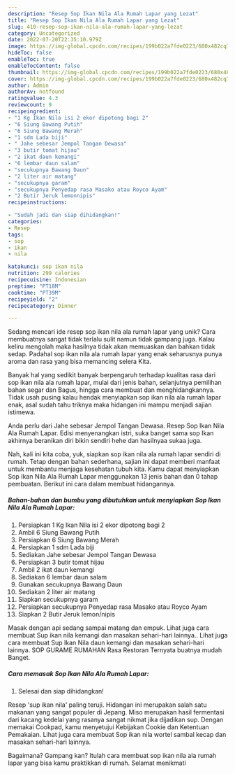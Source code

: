 ```yaml
---
description: "Resep Sop Ikan Nila Ala Rumah Lapar yang Lezat"
title: "Resep Sop Ikan Nila Ala Rumah Lapar yang Lezat"
slug: 410-resep-sop-ikan-nila-ala-rumah-lapar-yang-lezat
category: Uncategorized
date: 2022-07-20T22:35:10.979Z
image: https://img-global.cpcdn.com/recipes/199b022a7fde0223/680x482cq70/sop-ikan-nila-ala-rumah-lapar-foto-resep-utama.jpg
hideToc: false
enableToc: true
enableTocContent: false
thumbnail: https://img-global.cpcdn.com/recipes/199b022a7fde0223/680x482cq70/sop-ikan-nila-ala-rumah-lapar-foto-resep-utama.jpg
cover: https://img-global.cpcdn.com/recipes/199b022a7fde0223/680x482cq70/sop-ikan-nila-ala-rumah-lapar-foto-resep-utama.jpg
author: Admin
authorAv: notfound
ratingvalue: 4.3
reviewcount: 9
recipeingredient:
- "1 Kg Ikan Nila isi 2 ekor dipotong bagi 2"
- "6 Siung Bawang Putih"
- "6 Siung Bawang Merah"
- "1 sdm Lada biji"
- " Jahe sebesar Jempol Tangan Dewasa"
- "3 butir tomat hijau"
- "2 ikat daun kemangi"
- "6 lembar daun salam"
- "secukupnya Bawang Daun"
- "2 liter air matang"
- "secukupnya garam"
- "secukupnya Penyedap rasa Masako atau Royco Ayam"
- "2 Butir Jeruk lemonnipis"
recipeinstructions:

- "Sudah jadi dan siap dihidangkan!"
categories:
- Resep
tags:
- sop
- ikan
- nila

katakunci: sop ikan nila 
nutrition: 299 calories
recipecuisine: Indonesian
preptime: "PT18M"
cooktime: "PT39M"
recipeyield: "2"
recipecategory: Dinner

---
```





Sedang mencari ide resep sop ikan nila ala rumah lapar yang unik? Cara membuatnya sangat tidak terlalu sulit namun tidak gampang juga. Kalau keliru mengolah maka hasilnya tidak akan memuaskan dan bahkan tidak sedap. Padahal sop ikan nila ala rumah lapar yang enak seharusnya punya aroma dan rasa yang bisa memancing selera Kita.





Banyak hal yang sedikit banyak berpengaruh terhadap kualitas rasa dari sop ikan nila ala rumah lapar, mulai dari jenis bahan, selanjutnya pemilihan bahan segar dan Bagus, hingga cara membuat dan menghidangkannya. Tidak usah pusing kalau hendak menyiapkan sop ikan nila ala rumah lapar enak,      asal sudah tahu triknya maka hidangan ini mampu menjadi sajian istimewa.














Anda perlu dari Jahe sebesar Jempol Tangan Dewasa. Resep Sop Ikan Nila Ala Rumah Lapar. Edisi menyenangkan istri, suka banget sama sop Ikan akhirnya beranikan diri bikin sendiri hehe dan hasilnyaa sukaa juga.






Nah, kali ini kita coba, yuk, siapkan sop ikan nila ala rumah lapar sendiri di rumah. Tetap dengan bahan sederhana, sajian ini dapat memberi manfaat untuk membantu menjaga kesehatan tubuh kita. Kamu dapat menyiapkan Sop Ikan Nila Ala Rumah Lapar menggunakan 13 jenis bahan dan 0 tahap pembuatan. Berikut ini cara dalam membuat hidangannya.

<!--inarticleads1-->

##### Bahan-bahan dan bumbu yang dibutuhkan untuk menyiapkan Sop Ikan Nila Ala Rumah Lapar:

1. Persiapkan 1 Kg Ikan Nila isi 2 ekor dipotong bagi 2
1. Ambil 6 Siung Bawang Putih
1. Persiapkan 6 Siung Bawang Merah
1. Persiapkan 1 sdm Lada biji
1. Sediakan  Jahe sebesar Jempol Tangan Dewasa
1. Persiapkan 3 butir tomat hijau
1. Ambil 2 ikat daun kemangi
1. Sediakan 6 lembar daun salam
1. Gunakan secukupnya Bawang Daun
1. Sediakan 2 liter air matang
1. Siapkan secukupnya garam
1. Persiapkan secukupnya Penyedap rasa Masako atau Royco Ayam
1. Siapkan 2 Butir Jeruk lemon/nipis


Masak dengan api sedang sampai matang dan empuk. Lihat juga cara membuat Sup ikan nila kemangi dan masakan sehari-hari lainnya.. Lihat juga cara membuat Sup Ikan Nila daun kemangi dan masakan sehari-hari lainnya. SOP GURAME RUMAHAN Rasa Restoran Ternyata buatnya mudah Banget. 

<!--inarticleads2-->

##### Cara memasak Sop Ikan Nila Ala Rumah Lapar:


1. Selesai dan siap dihidangkan!

Resep &#39;sup ikan nila&#39; paling teruji. Hidangan ini merupakan salah satu makanan yang sangat populer di Jepang. Miso merupakan hasil fermentasi dari kacang kedelai yang rasanya sangat nikmat jika dijadikan sup. Dengan memakai Cookpad, kamu menyetujui Kebijakan Cookie dan Ketentuan Pemakaian. Lihat juga cara membuat Sop ikan nila wortel sambal kecap dan masakan sehari-hari lainnya. 

Bagaimana? Gampang kan? Itulah cara membuat sop ikan nila ala rumah lapar yang bisa kamu praktikkan di rumah. Selamat menikmati
